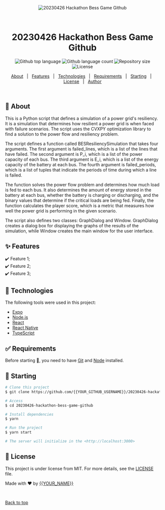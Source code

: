<div align="center" id="top"> 
  <img src="./.github/app.gif" alt="20230426 Hackathon Bess Game Github" />

  &#xa0;

  <!-- <a href="https://20230426hackathonbessgamegithub.netlify.app">Demo</a> -->
</div>

<h1 align="center">20230426 Hackathon Bess Game Github</h1>

<p align="center">
  <img alt="Github top language" src="https://img.shields.io/github/languages/top/{{YOUR_GITHUB_USERNAME}}/20230426-hackathon-bess-game-github?color=56BEB8">

  <img alt="Github language count" src="https://img.shields.io/github/languages/count/{{YOUR_GITHUB_USERNAME}}/20230426-hackathon-bess-game-github?color=56BEB8">

  <img alt="Repository size" src="https://img.shields.io/github/repo-size/{{YOUR_GITHUB_USERNAME}}/20230426-hackathon-bess-game-github?color=56BEB8">

  <img alt="License" src="https://img.shields.io/github/license/{{YOUR_GITHUB_USERNAME}}/20230426-hackathon-bess-game-github?color=56BEB8">

  <!-- <img alt="Github issues" src="https://img.shields.io/github/issues/{{YOUR_GITHUB_USERNAME}}/20230426-hackathon-bess-game-github?color=56BEB8" /> -->

  <!-- <img alt="Github forks" src="https://img.shields.io/github/forks/{{YOUR_GITHUB_USERNAME}}/20230426-hackathon-bess-game-github?color=56BEB8" /> -->

  <!-- <img alt="Github stars" src="https://img.shields.io/github/stars/{{YOUR_GITHUB_USERNAME}}/20230426-hackathon-bess-game-github?color=56BEB8" /> -->
</p>

<!-- Status -->

<!-- <h4 align="center"> 
	🚧  20230426 Hackathon Bess Game Github 🚀 Under construction...  🚧
</h4> 

<hr> -->

<p align="center">
  <a href="#dart-about">About</a> &#xa0; | &#xa0; 
  <a href="#sparkles-features">Features</a> &#xa0; | &#xa0;
  <a href="#rocket-technologies">Technologies</a> &#xa0; | &#xa0;
  <a href="#white_check_mark-requirements">Requirements</a> &#xa0; | &#xa0;
  <a href="#checkered_flag-starting">Starting</a> &#xa0; | &#xa0;
  <a href="#memo-license">License</a> &#xa0; | &#xa0;
  <a href="https://github.com/{{YOUR_GITHUB_USERNAME}}" target="_blank">Author</a>
</p>

<br>

## :dart: About ##

This is a Python script that defines a simulation of a power grid's resiliency. It is a simulation that determines how resilient a power grid is when faced with failure scenarios. The script uses the CVXPY optimization library to find a solution to the power flow and resiliency problem.

The script defines a function called BESResiliencySimulation that takes four arguments. The first argument is failed_lines, which is a list of the lines that have failed. The second argument is P_i, which is a list of the power capacity of each bus. The third argument is E_i, which is a list of the energy capacity of the battery at each bus. The fourth argument is failed_periods, which is a list of tuples that indicate the periods of time during which a line is failed.

The function solves the power flow problem and determines how much load is fed to each bus. It also determines the amount of energy stored in the battery at each bus, whether the battery is charging or discharging, and the binary values that determine if the critical loads are being fed. Finally, the function calculates the player score, which is a metric that measures how well the power grid is performing in the given scenario.

The script also defines two classes: GraphDialog and Window. GraphDialog creates a dialog box for displaying the graphs of the results of the simulation, while Window creates the main window for the user interface.

## :sparkles: Features ##

:heavy_check_mark: Feature 1;\
:heavy_check_mark: Feature 2;\
:heavy_check_mark: Feature 3;

## :rocket: Technologies ##

The following tools were used in this project:

- [Expo](https://expo.io/)
- [Node.js](https://nodejs.org/en/)
- [React](https://pt-br.reactjs.org/)
- [React Native](https://reactnative.dev/)
- [TypeScript](https://www.typescriptlang.org/)

## :white_check_mark: Requirements ##

Before starting :checkered_flag:, you need to have [Git](https://git-scm.com) and [Node](https://nodejs.org/en/) installed.

## :checkered_flag: Starting ##

```bash
# Clone this project
$ git clone https://github.com/{{YOUR_GITHUB_USERNAME}}/20230426-hackathon-bess-game-github

# Access
$ cd 20230426-hackathon-bess-game-github

# Install dependencies
$ yarn

# Run the project
$ yarn start

# The server will initialize in the <http://localhost:3000>
```

## :memo: License ##

This project is under license from MIT. For more details, see the [LICENSE](LICENSE.md) file.


Made with :heart: by <a href="https://github.com/{{YOUR_GITHUB_USERNAME}}" target="_blank">{{YOUR_NAME}}</a>

&#xa0;

<a href="#top">Back to top</a>

